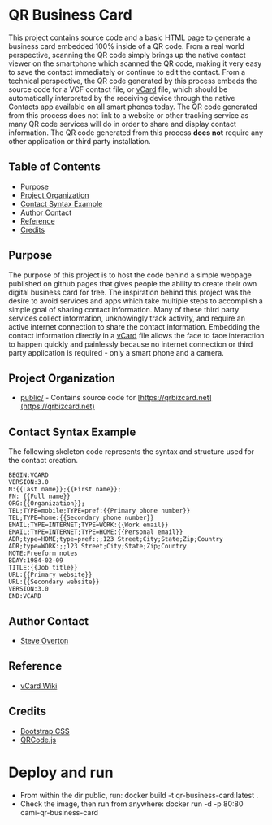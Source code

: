 # QR Business Card

This project contains source code and a basic HTML page to generate a business card embedded 100% inside of a QR code. From a real world perspective, scanning the QR code simply brings up the native contact viewer on the smartphone which scanned the QR code, making it very easy to save the contact immediately or continue to edit the contact. From a technical perspective, the QR code generated by this process embeds the source code for a VCF contact file, or [vCard](https://en.wikipedia.org/wiki/VCard) file, which should be automatically interpreted by the receiving device through the native Contacts app available on all smart phones today. The QR code generated from this process does not link to a website or other tracking service as many QR code services will do in order to share and display contact information. The QR code generated from this process **does not** require any other application or third party installation.

## Table of Contents

- [Purpose](#purpose)
- [Project Organization](#project-organization)
- [Contact Syntax Example](#contact-syntax-example)
- [Author Contact](#author-contact)
- [Reference](#reference)
- [Credits](#credits)

## Purpose

The purpose of this project is to host the code behind a simple webpage published on github pages that gives people the ability to create their own digital business card for free. The inspiration behind this project was the desire to avoid services and apps which take multiple steps to accomplish a simple goal of sharing contact information. Many of these third party services collect information, unknowingly track activity, and require an active internet connection to share the contact information. Embedding the contact information directly in a [vCard](https://en.wikipedia.org/wiki/VCard) file allows the face to face interaction to happen quickly and painlessly because no internet connection or third party application is required - only a smart phone and a camera.

## Project Organization

- [public/](./public/) - Contains source code for [https://qrbizcard.net](https://qrbizcard.net)

## Contact Syntax Example

The following skeleton code represents the syntax and structure used for the contact creation.

```
BEGIN:VCARD
VERSION:3.0
N:{{Last name}};{{First name}};
FN: {{Full name}}
ORG:{{Organization}};
TEL;TYPE=mobile;TYPE=pref:{{Primary phone number}}
TEL;TYPE=home:{{Secondary phone number}}
EMAIL;TYPE=INTERNET;TYPE=WORK:{{Work email}}
EMAIL;TYPE=INTERNET;TYPE=HOME:{{Personal email}}
ADR;type=HOME;type=pref:;;123 Street;City;State;Zip;Country
ADR;type=WORK:;;123 Street;City;State;Zip;Country
NOTE:Freeform notes
BDAY:1984-02-09
TITLE:{{Job title}}
URL:{{Primary website}}
URL:{{Secondary website}}
VERSION:3.0
END:VCARD
```

## Author Contact

- [Steve Overton](https://www.linkedin.com/in/overton/)

## Reference

- [vCard Wiki](https://en.wikipedia.org/wiki/VCard)

## Credits

- [Bootstrap CSS](https://getbootstrap.com/)
- [QRCode.js](https://github.com/davidshimjs/qrcodejs)

# Deploy and run

- From within the dir public, run:
  docker build -t qr-business-card:latest .
- Check the image, then run from anywhere:
  docker run -d -p 80:80 cami-qr-business-card
